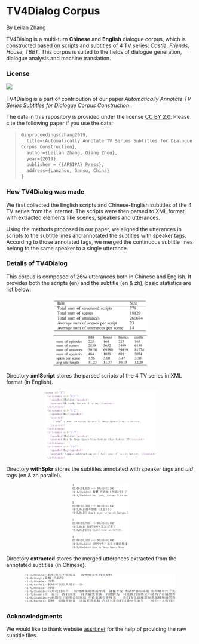 # TV4Dialog  Corpus

By Leilan Zhang

TV4Dialog is a multi-turn **Chinese** and **English** dialogue corpus, which is constructed based on scripts and subtitles of 4 TV series: *Castle*, *Friends*, *House*, *TBBT*.  This corpus is suited to the fields of dialogue generation, dialogue analysis and machine translation.

### License

![](http://opentf.github.io/GuokrBadge/cc/gs/cc_by.flat.guokr.32.svg)

TV4Dialog is a part of contribution of our paper *Automatically Annotate TV Series Subtitles for Dialogue Corpus Construction*. 

The data in this repository is provided under the license [CC BY 2.0](<https://creativecommons.org/licenses/by/2.0/>). Please cite the following paper if you use the data: 

> ```
> @inproceedings{zhang2019,
>   title={Automatically Annotate TV Series Subtitles for Dialogue Corpus Construction},
>   author={Leilan Zhang, Qiang Zhou},
>   year={2019},
>   publisher = {{APSIPA} Press},
>   address={Lanzhou, Gansu, China}
> }
> ```

### How TV4Dialog was made

We first collected the English scripts and Chinese-English subtitles of the 4 TV series from the Internet. The scripts were then parsed to XML format with extracted elements like scenes, speakers and utterances. 

Using the methods proposed in our paper, we aligned the utterances in scripts to the subtitle lines and annotated the subtitles with speaker tags. According to those annotated tags, we merged the continuous subtitle lines belong to the same speaker to a single utterance.

### Details of TV4Dialog

This corpus is composed of 26w utterances both in Chinese and English. It provides both the scripts (en) and the subtitle (en & zh),  basic statistics are list below:

<div align=center><img width="50%" height="50%" src="./pics/stat_1.png"/></div>

<div align=center><img width="50%" height="50%" src="./pics/stat_2.png"/></div>



Directory **xmlScript** stores the parsed scripts of the 4 TV series in XML format (in English). 

<div align=center><img width="60%" height="60%" src="./pics/script.png"/></div>

Directory **withSpkr** stores the subtitles annotated with speaker tags and *uid* tags (en & zh parallel).

<div align=center><img width="30%" height="30%" src="./pics/sub.png"/></div>

Directory **extracted** stores the merged utterances extracted from the annotated subtitles (in Chinese).

<div align=center><img width="80%" height="80%" src="./pics/ext.png"/></div>

### Acknowledgments

We would like to thank website [assrt.net](http://assrt.net) for the help of providing the raw subtitle files.